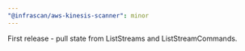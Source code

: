 ```yaml
---
"@infrascan/aws-kinesis-scanner": minor
---
```


First release - pull state from ListStreams and ListStreamCommands.
